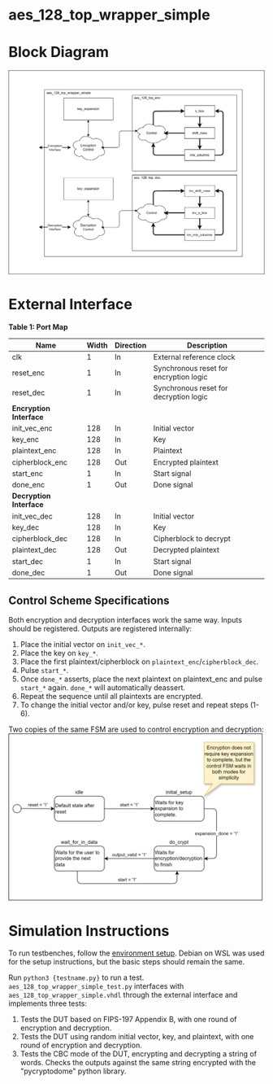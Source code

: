 # aes_128_top_wrapper_simple
# Block Diagram
<img src="figures/block_diagram_simple.drawio.png" alt="" width="1000"/>

# External Interface

**Table 1: Port Map**

| Name           | Width | Direction | Description 
|----------------|-------|-----------|------------
| clk            | 1     | In        | External reference clock
| reset_enc      | 1     | In        | Synchronous reset for encryption logic
| reset_dec      | 1     | In        | Synchronous reset for decryption logic
|**Encryption Interface**|||
| init_vec_enc    | 128   | In        | Initial vector
| key_enc         | 128   | In        | Key
| plaintext_enc   | 128   | In        | Plaintext
| cipherblock_enc | 128   | Out       | Encrypted plaintext
| start_enc       | 1     | In        | Start signal
| done_enc        | 1     | Out       | Done signal
|**Decryption Interface**|||
| init_vec_dec    | 128   | In        | Initial vector
| key_dec         | 128   | In        | Key
| cipherblock_dec | 128   | In        | Cipherblock to decrypt
| plaintext_dec   | 128   | Out       | Decrypted plaintext
| start_dec       | 1     | In        | Start signal
| done_dec        | 1     | Out       | Done signal

## Control Scheme Specifications
Both encryption and decryption interfaces work the same way. Inputs should be registered. Outputs are registered internally:
1. Place the initial vector on `init_vec_*`.
2. Place the key on `key_*`.
3. Place the first plaintext/cipherblock on `plaintext_enc`/`cipherblock_dec`.
4. Pulse `start_*`.
5. Once `done_*` asserts, place the next plaintext on plaintext_enc and pulse `start_*` again. `done_*` will automatically deassert.
6. Repeat the sequence until all plaintexts are encrypted.
7. To change the initial vector and/or key, pulse reset and repeat steps (1-6).

Two copies of the same FSM are used to control encryption and decryption:
<img src="figures/control_fsm_simple.drawio.png" alt="" width="500"/>

# Simulation Instructions
To run testbenches, follow the [environment setup](env-setup.md). Debian on WSL was used for the setup instructions, but the basic steps should remain the same.

Run `python3 {testname.py}` to run a test. `aes_128_top_wrapper_simple_test.py` interfaces with `aes_128_top_wrapper_simple.vhdl` through the external interface and implements three tests:

1. Tests the DUT based on FIPS-197 Appendix B, with one round of encryption and decryption.
2. Tests the DUT using random initial vector, key, and plaintext, with one round of encryption and decryption.
3. Tests the CBC mode of the DUT, encrypting and decrypting a string of words. Checks the outputs against the same string encrypted with the "pycryptodome" python library.